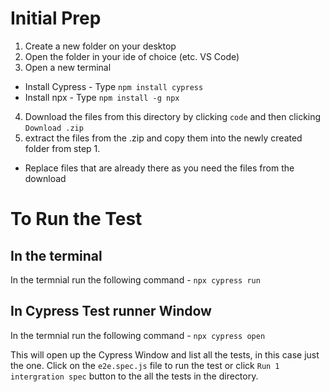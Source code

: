# Initial Prep
1. Create a new folder on your desktop
2. Open the folder in your ide of choice (etc. VS Code)
3. Open a new terminal
  - Install Cypress - Type `npm install cypress`
  - Install npx - Type `npm install -g npx`
4. Download the files from this directory by clicking `code` and then clicking `Download .zip` 
5. extract the files from the .zip and copy them into the newly created folder from step 1.
  - Replace files that are already there as you need the files from the download

# To Run the Test
## In the terminal
In the termnial run the following command - `npx cypress run`

## In Cypress Test runner Window
In the termnial run the following command - `npx cypress open`

This will open up the Cypress Window and list all the tests, in this case just the one.
Click on the `e2e.spec.js` file to run the test or click `Run 1 intergration spec` button to the all the tests in the directory.
